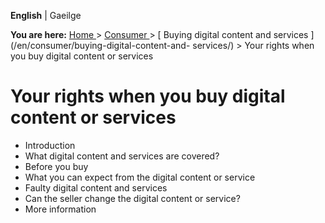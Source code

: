 **English** |  Gaeilge 

**You are here:** [ Home ](/en/) > [ Consumer ](/en/consumer/) > [ Buying
digital content and services ](/en/consumer/buying-digital-content-and-
services/) > Your rights when you buy digital content or services

#  Your rights when you buy digital content or services

  * Introduction 
  * What digital content and services are covered? 
  * Before you buy 
  * What you can expect from the digital content or service 
  * Faulty digital content and services 
  * Can the seller change the digital content or service? 
  * More information 
